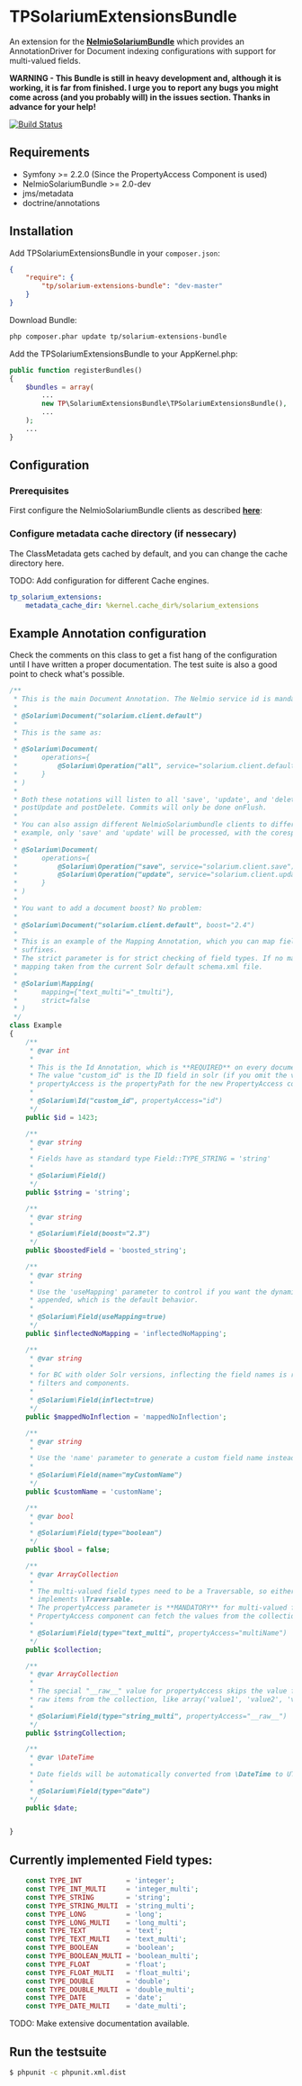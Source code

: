 TPSolariumExtensionsBundle
==========================

An extension for the [**NelmioSolariumBundle**][1] which provides an AnnotationDriver for
Document indexing configurations with support for multi-valued fields.

**WARNING - This Bundle is still in heavy development and, although it is working, it is 
far from finished. I urge you to report any bugs you might come across (and you probably
will) in the issues section. Thanks in advance for your help!**

[![Build Status](https://travis-ci.org/tPl0ch/TPSolariumExtensionsBundle.png?branch=master)](https://travis-ci.org/tPl0ch/TPSolariumExtensionsBundle)

## Requirements

- Symfony >= 2.2.0 (Since the PropertyAccess Component is used)
- NelmioSolariumBundle >= 2.0-dev
- jms/metadata
- doctrine/annotations

## Installation

Add TPSolariumExtensionsBundle in your ```composer.json```:

```json
{
    "require": {
        "tp/solarium-extensions-bundle": "dev-master"
    }
}
```

Download Bundle:

```bash
php composer.phar update tp/solarium-extensions-bundle
```

Add the TPSolariumExtensionsBundle to your AppKernel.php:

```php
public function registerBundles()
{
    $bundles = array(
        ...
        new TP\SolariumExtensionsBundle\TPSolariumExtensionsBundle(),
        ...
    );
    ...
}
```


## Configuration

### Prerequisites

First configure the NelmioSolariumBundle clients as described [**here**][2]:

### Configure metadata cache directory (if nessecary)

The ClassMetadata gets cached by default, and you can change the cache directory here.

TODO: Add configuration for different Cache engines.

```yaml
tp_solarium_extensions:
    metadata_cache_dir: %kernel.cache_dir%/solarium_extensions
```

## Example Annotation configuration

Check the comments on this class to get a fist hang of the configuration until I have written a proper documentation.
The test suite is also a good point to check what's possible.

```php
/**
 * This is the main Document Annotation. The Nelmio service id is mandatory in this case:
 *
 * @Solarium\Document("solarium.client.default")
 *
 * This is the same as:
 *
 * @Solarium\Document(
 *      operations={
 *          @Solarium\Operation("all", service="solarium.client.default")
 *      }
 * )
 *
 * Both these notations will listen to all 'save', 'update', and 'delete' transactions via postPersist,
 * postUpdate and postDelete. Commits will only be done onFlush.
 *
 * You can also assign different NelmioSolariumbundle clients to different operations. In the next
 * example, only 'save' and 'update' will be processed, with the coresponding Clients.
 *
 * @Solarium\Document(
 *      operations={
 *          @Solarium\Operation("save", service="solarium.client.save"),
 *          @Solarium\Operation("update", service="solarium.client.update")
 *      }
 * )
 *
 * You want to add a document boost? No problem:
 *
 * @Solarium\Document("solarium.client.default", boost="2.4")
 *
 * This is an example of the Mapping Annotation, which you can map field types to Solr's dynamic field
 * suffixes.
 * The strict parameter is for strict checking of field types. If no mapping is specified, a default
 * mapping taken from the current Solr default schema.xml file.
 *
 * @Solarium\Mapping(
 *      mapping={"text_multi"="_tmulti"},
 *      strict=false
 * )
 */
class Example
{
    /**
     * @var int
     *
     * This is the Id Annotation, which is **REQUIRED** on every document.
     * The value "custom_id" is the ID field in solr (if you omit the value, it defaults to 'id'), and
     * propertyAccess is the propertyPath for the new PropertyAccess component.
     *
     * @Solarium\Id("custom_id", propertyAccess="id")
     */
    public $id = 1423;

    /**
     * @var string
     *
     * Fields have as standard type Field::TYPE_STRING = 'string'
     *
     * @Solarium\Field()
     */
    public $string = 'string';

    /**
     * @var string
     *
     * @Solarium\Field(boost="2.3")
     */
    public $boostedField = 'boosted_string';

    /**
     * @var string
     *
     * Use the 'useMapping' parameter to control if you want the dynamic field suffix to be automatically
     * appended, which is the default behavior.
     *
     * @Solarium\Field(useMapping=true)
     */
    public $inflectedNoMapping = 'inflectedNoMapping';

    /**
     * @var string
     *
     * for BC with older Solr versions, inflecting the field names is recommended to work with older
     * filters and components.
     *
     * @Solarium\Field(inflect=true)
     */
    public $mappedNoInflection = 'mappedNoInflection';

    /**
     * @var string
     *
     * Use the 'name' parameter to generate a custom field name instead of the property name.
     *
     * @Solarium\Field(name="myCustomName")
     */
    public $customName = 'customName';

    /**
     * @var bool
     *
     * @Solarium\Field(type="boolean")
     */
    public $bool = false;

    /**
     * @var ArrayCollection
     *
     * The multi-valued field types need to be a Traversable, so either an array or sth that
     * implements \Traversable.
     * The propertyAccess parameter is **MANDATORY** for multi-valued field types, so that the
     * PropertyAccess component can fetch the values from the collection objects.
     *
     * @Solarium\Field(type="text_multi", propertyAccess="multiName")
     */
    public $collection;

    /**
     * @var ArrayCollection
     *
     * The special "__raw__" value for propertyAccess skips the value fetching and just takes the
     * raw items from the collection, like array('value1', 'value2', 'value3').
     *
     * @Solarium\Field(type="string_multi", propertyAccess="__raw__")
     */
    public $stringCollection;

    /**
     * @var \DateTime
     *
     * Date fields will be automatically converted from \DateTime to UTC Solr Time strings
     *
     * @Solarium\Field(type="date")
     */
    public $date;


}
```

## Currently implemented Field types:

```php
    const TYPE_INT           = 'integer';
    const TYPE_INT_MULTI     = 'integer_multi';
    const TYPE_STRING        = 'string';
    const TYPE_STRING_MULTI  = 'string_multi';
    const TYPE_LONG          = 'long';
    const TYPE_LONG_MULTI    = 'long_multi';
    const TYPE_TEXT          = 'text';
    const TYPE_TEXT_MULTI    = 'text_multi';
    const TYPE_BOOLEAN       = 'boolean';
    const TYPE_BOOLEAN_MULTI = 'boolean_multi';
    const TYPE_FLOAT         = 'float';
    const TYPE_FLOAT_MULTI   = 'float_multi';
    const TYPE_DOUBLE        = 'double';
    const TYPE_DOUBLE_MULTI  = 'double_multi';
    const TYPE_DATE          = 'date';
    const TYPE_DATE_MULTI    = 'date_multi';
```


TODO: Make extensive documentation available.

[1]: https://github.com/nelmio/NelmioSolariumBundle
[2]: https://github.com/nelmio/NelmioSolariumBundle#basic-configuration

## Run the testsuite

```bash
$ phpunit -c phpunit.xml.dist
```
